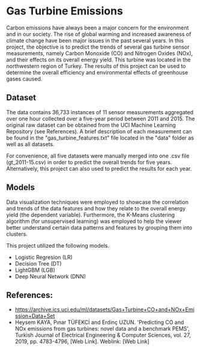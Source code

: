 # Gas Turbine Emissions

Carbon emissions have always been a major concern for the environment and in our society. The rise of global warming and increased awareness of climate change have been major issues in the past several years. In this project, the objective is to predict the trends of several gas turbine sensor measurements, namely Carbon Monoxide (CO) and Nitrogen Oxides (NOx), and their effects on its overall energy yield. This turbine was located in the northwestern region of Turkey. The results of this project can be used to determine the overall efficiency and environmental effects of greenhouse gases caused.

## Dataset

The data contains 36,733 instances of 11 sensor measurements aggregated over one hour collected over a five-year period between 2011 and 2015. The original raw dataset can be obtained from the UCI Machine Learning Repository (see References). A brief description of each measurement can be found in the "gas_turbine_features.txt" file located in the "data" folder as well as all datasets. 

For convenience, all five datasets were manually merged into one .csv file (gt_2011-15.csv) in order to predict the overall trends for five years. Alternatively, this project can also used to predict the results for each year.

## Models

Data visualization techniques were employed to showcase the correlation and trends of the data features and how they relate to the overall energy yield (the dependent variable). Furthermore, the K-Means clustering algorithm (for unsupervised learning) was employed to help the viewer better understand certain data patterns and features by grouping them into clusters.

This project utilized the following models.

- Logistic Regresion (LR)
- Decision Tree (DT)
- LightGBM (LGB)
- Deep Neural Network (DNN)

## References:

- https://archive.ics.uci.edu/ml/datasets/Gas+Turbine+CO+and+NOx+Emission+Data+Set
- Heysem KAYA, Pınar TÜFEKCİ and Erdinç UZUN. 'Predicting CO and NOx emissions from gas turbines: novel data and a benchmark PEMS', Turkish Journal of Electrical Engineering & Computer Sciences, vol. 27, 2019, pp. 4783-4796, [Web Link]. Weblink: [Web Link]
